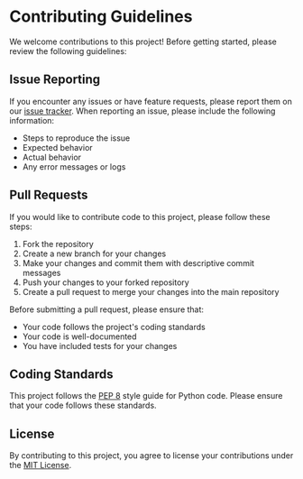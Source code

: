 # Contributing Guidelines

We welcome contributions to this project! Before getting started, please review the following guidelines:

## Issue Reporting

If you encounter any issues or have feature requests, please report them on our [issue tracker](https://github.com/username/repo/issues). When reporting an issue, please include the following information:

- Steps to reproduce the issue
- Expected behavior
- Actual behavior
- Any error messages or logs

## Pull Requests

If you would like to contribute code to this project, please follow these steps:

1. Fork the repository
2. Create a new branch for your changes
3. Make your changes and commit them with descriptive commit messages
4. Push your changes to your forked repository
5. Create a pull request to merge your changes into the main repository

Before submitting a pull request, please ensure that:

- Your code follows the project's coding standards
- Your code is well-documented
- You have included tests for your changes

## Coding Standards

This project follows the [PEP 8](https://www.python.org/dev/peps/pep-0008/) style guide for Python code. Please ensure that your code follows these standards.

## License

By contributing to this project, you agree to license your contributions under the [MIT License](https://opensource.org/licenses/MIT).
